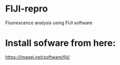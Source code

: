 # FIJI-repro
Fluorescence analysis using FIJI software

# Install sofware from here:

https://imagej.net/software/fiji/
